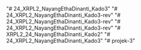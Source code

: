 "# 24_XRPL2_NayangEthaDinanti_Kado3" 
"# 24_XRPL2_NayangEthaDinanti_Kado3-rev" 
"# 24_XRPL2_NayangEthaDinanti_Kado3-rev" 
"# 24_XRPL2_NayangEthaDinanti_Kado3-rev" 
"# XRPL2_24_NayangEthaDinanti_Kado2" 
"# 24_XRPL2_NayangEthaDinanti_Kado3" 
"# projek-3" 
